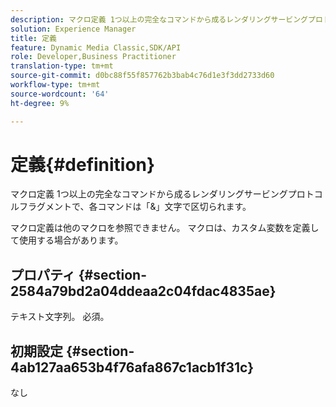 ```yaml
---
description: マクロ定義 1つ以上の完全なコマンドから成るレンダリングサービングプロトコルフラグメントで、各コマンドは「&」文字で区切られます。
solution: Experience Manager
title: 定義
feature: Dynamic Media Classic,SDK/API
role: Developer,Business Practitioner
translation-type: tm+mt
source-git-commit: d0bc88f55f857762b3bab4c76d1e3f3dd2733d60
workflow-type: tm+mt
source-wordcount: '64'
ht-degree: 9%

---
```



# 定義{#definition}

マクロ定義 1つ以上の完全なコマンドから成るレンダリングサービングプロトコルフラグメントで、各コマンドは「&amp;」文字で区切られます。

マクロ定義は他のマクロを参照できません。 マクロは、カスタム変数を定義して使用する場合があります。

## プロパティ {#section-2584a79bd2a04ddeaa2c04fdac4835ae}

テキスト文字列。 必須。

## 初期設定 {#section-4ab127aa653b4f76afa867c1acb1f31c}

なし

